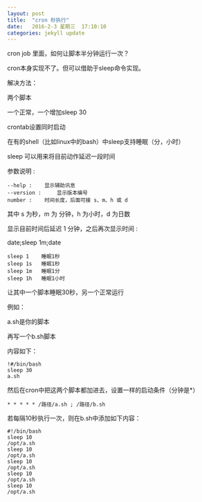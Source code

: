 ```yaml
---
layout: post
title:  "cron 秒执行"
date:   2016-2-3 星期三  17:10:10     
categories: jekyll update
---
```



cron job 里面，如何让脚本半分钟运行一次？

cron本身实现不了。但可以借助于sleep命令实现。

解决方法：

两个脚本

一个正常，一个增加sleep 30

crontab设置同时启动

在有的shell（比如linux中的bash）中sleep支持睡眠（分，小时）

sleep 可以用来将目前动作延迟一段时间

参数说明 :

	--help : 	显示辅助讯息
	--version : 	显示版本编号
	number : 	时间长度，后面可接 s、m、h 或 d
	
其中 s 为秒，m 为 分钟，h 为小时，d 为日数

显示目前时间后延迟 1 分钟，之后再次显示时间 :

date;sleep 1m;date

	sleep 1    睡眠1秒
	sleep 1s   睡眠1秒
	sleep 1m   睡眠1分
	sleep 1h   睡眠1小时

让其中一个脚本睡眠30秒，另一个正常运行

例如：

a.sh是你的脚本

再写一个b.sh脚本

内容如下：

	!#/bin/bash
	sleep 30
	a.sh

然后在cron中把这两个脚本都加进去，设置一样的启动条件（分钟是*）

	* * * * * /路径/a.sh ; /路径/b.sh

若每隔10秒执行一次，则在b.sh中添加如下内容：

	#!/bin/bash
	sleep 10
	/opt/a.sh
	sleep 10
	/opt/a.sh
	sleep 10
	/opt/a.sh
	sleep 10
	/opt/a.sh
	sleep 10
	/opt/a.sh